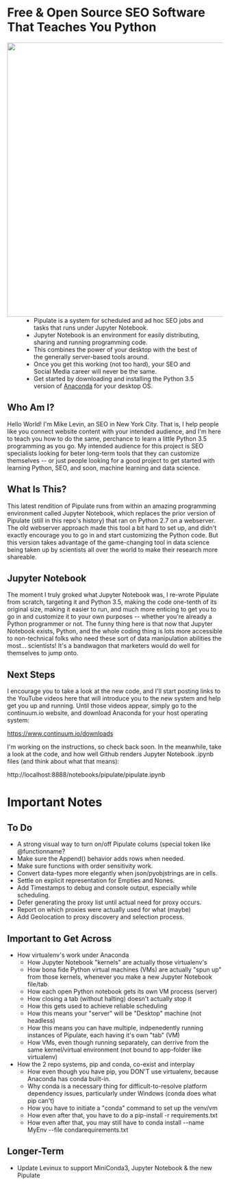 # Free &amp; Open Source SEO Software That Teaches You Python

<img src="http://mikelevinseo.com/LogoSVGs/pipulate-logo.svg" width="640px">
<div style="width:100%;text-align:center">
<ul style="width:80%;text-align:left; margin:0 auto;">
<li>Pipulate is a system for scheduled and ad hoc SEO jobs and tasks that runs under Jupyter Notebook.</li>
<li>Jupyter Notebook is an environment for easily distributing, sharing and running programming code.</li>
<li>This combines the power of your desktop with the best of the generally server-based tools around.</li>
<li>Once you get this working (not too hard), your SEO and Social Media career will never be the same.</li>
<li>Get started by downloading and installing the Python 3.5 version of <a href="https://www.continuum.io/downloads">Anaconda</a> for your desktop OS.</li>
</ul>
</div>

## Who Am I?

Hello World! I'm Mike Levin, an SEO in New York City. That is, I help people
like you connect website content with your intended audience, and I'm here to
teach you how to do the same, perchance to learn a little Python 3.5
programming as you go. My intended audience for this project is SEO specialists
looking for beter long-term tools that they can customize themselves -- or just
people looking for a good project to get started with learning Python, SEO, and
soon, machine learning and data science.

## What Is This?  

This latest rendition of Pipulate runs from within an amazing programming
environment called Jupyter Notebook, which replaces the prior version of
Pipulate (still in this repo's history) that ran on Python 2.7 on a webserver.
The old webserver approach made this tool a bit hard to set up, and didn't
exactly encourage you to go in and start customizing the Python code. But this
version takes advantage of the game-changing tool in data science being taken
up by scientists all over the world to make their research more shareable.

## Jupyter Notebook

The moment I truly groked what Jupyter Notebook was, I re-wrote Pipulate from
scratch, targeting it and Python 3.5, making the code one-tenth of its original
size, making it easier to run, and much more enticing to get you to go in and
customize it to your own purposes -- whether you're already a Python programmer
or not. The funny thing here is that now that Jupyter Notebook exists, Python,
and the whole coding thing is lots more accessible to non-technical folks who
need these sort of data manipulation abilities the most... scientists! It's a
bandwagon that marketers would do well for themselves to jump onto.

## Next Steps

I encourage you to take a look at the new code, and I'll start posting
links to the YouTube videos here that will introduce you to the new system and
help get you up and running. Until those videos appear, simply go to the
continuum.io website, and download Anaconda for your host operating system:

https://www.continuum.io/downloads

I'm working on the instructions, so check back soon. In the meanwhile, take a
look at the code, and how well Github renders Jupyter Notebook .ipynb files
(and think about what that means):

http://localhost:8888/notebooks/pipulate/pipulate.ipynb

# Important Notes

## To Do

- A strong visual way to turn on/off Pipulate colums (special token like
  @functionname?
- Make sure the Append() behavior adds rows when needed.
- Make sure functions with order sensitivity work.
- Convert data-types more elegantly when json/pyobjstrings are in cells.
- Settle on explicit representation for Empties and Nones.
- Add Timestamps to debug and console output, especially while scheduling.
- Defer generating the proxy list until actual need for proxy occurs.
- Report on which proxies were actually used for what (maybe)
- Add Geolocation to proxy discovery and selection process.

## Important to Get Across

- How virtualenv's work under Anaconda
  - How Jupyter Notebook "kernels" are actually those virtualenv's
  - How bona fide Python virtual machines (VMs) are actually "spun up" from
    those kernels, whenever you make a new Jupyter Notebook file/tab.
  - How each open Python notebook gets its own VM process (server)
  - How closing a tab (without halting) doesn't actually stop it
  - How this gets used to achieve reliable scheduling
  - How this means your "server" will be "Desktop" machine (not headless)
  - How this means you can have multiple, indpenedently running instances of
    Pipulate, each having it's own "tab" (VM)
  - How VMs, even though running separately, can derrive from the same
    kernel/virtual environment (not bound to app-folder like virtualenv)
- How the 2 repo systems, pip and conda, co-exist and interplay
  - How even though you have pip, you DON'T use virtualenv, because Anaconda
    has conda built-in.
  - Why conda is a necessary thing for difficult-to-resolve platform dependency
    issues, particularly under Windows (conda does what pip can't)
  - How you have to initiate a "conda" command to set up the venv/vm
  - How even after that, you have to do a pip-install -r requirements.txt
  - How even after that, you may still have to conda install --name MyEnv
    --file condarequirements.txt

## Longer-Term

- Update Levinux to support MiniConda3, Jupyter Notebook & the new Pipulate

